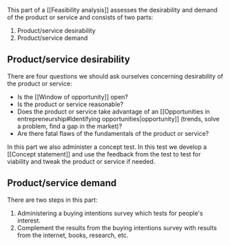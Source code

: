 This part of a [[Feasibility analysis]] assesses the desirability and demand of the product or service and consists of two parts:
1. Product/service desirability
2. Product/service demand

## Product/service desirability
There are four questions we should ask ourselves concerning desirability of the product or service:
- Is the [[Window of opportunity]] open?
- Is the product or service reasonable?
- Does the product or service take advantage of an [[Opportunities in entrepreneurship#Identifying opportunities|opportunity]] (trends, solve a problem, find a gap in the market)?
- Are there fatal flaws of the fundamentals of the product or service?

In this part we also administer a concept test. In this test we develop a [[Concept statement]] and use the feedback from the test to test for viability and tweak the product or service if needed.
## Product/service demand
There are two steps in this part:
1. Administering a buying intentions survey which tests for people's interest.
2. Complement the results from the buying intentions survey with results from the internet, books, research, etc.